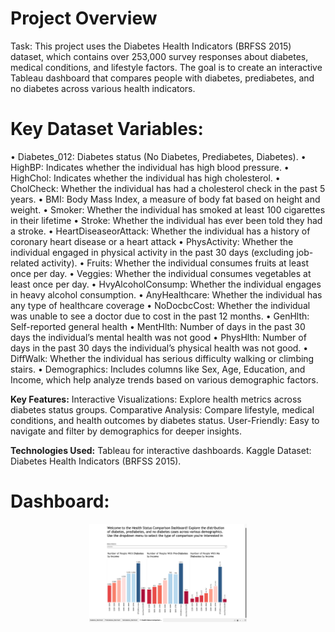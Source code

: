 # Project Overview
Task: This project uses the Diabetes Health Indicators (BRFSS 2015) dataset, which contains over 253,000 survey responses about diabetes, medical conditions, and lifestyle factors. The goal is to create an interactive Tableau dashboard that compares people with diabetes, prediabetes, and no diabetes across various health indicators.

# Key Dataset Variables:
•	Diabetes_012: Diabetes status (No Diabetes, Prediabetes, Diabetes).
•	HighBP: Indicates whether the individual has high blood pressure.
• HighChol: Indicates whether the individual has high cholesterol.
• CholCheck: Whether the individual has had a cholesterol check in the past 5 years. 
•	BMI: Body Mass Index, a measure of body fat based on height and weight.
•	Smoker: Whether the individual has smoked at least 100 cigarettes in their lifetime 
•	Stroke: Whether the individual has ever been told they had a stroke.
•	HeartDiseaseorAttack: Whether the individual has a history of coronary heart disease or a heart attack
•	PhysActivity: Whether the individual engaged in physical activity in the past 30 days (excluding job-related activity).
•	Fruits: Whether the individual consumes fruits at least once per day.
• Veggies: Whether the individual consumes vegetables at least once per day.
•	HvyAlcoholConsump: Whether the individual engages in heavy alcohol consumption.
•	AnyHealthcare: Whether the individual has any type of healthcare coverage 
• NoDocbcCost: Whether the individual was unable to see a doctor due to cost in the past 12 months.
•	GenHlth: Self-reported general health 
• MentHlth: Number of days in the past 30 days the individual’s mental health was not good 
• PhysHlth: Number of days in the past 30 days the individual’s physical health was not good.
•	DiffWalk: Whether the individual has serious difficulty walking or climbing stairs.
•	Demographics: Includes columns like Sex, Age, Education, and Income, which help analyze trends based on various demographic factors.

**Key Features:**
Interactive Visualizations: Explore health metrics across diabetes status groups.
Comparative Analysis: Compare lifestyle, medical conditions, and health outcomes by diabetes status.
User-Friendly: Easy to navigate and filter by demographics for deeper insights.

**Technologies Used:**
Tableau for interactive dashboards.
Kaggle Dataset: Diabetes Health Indicators (BRFSS 2015).

# Dashboard:

<div align="center">
  <img src="../../asset/Health_Dashboard.png" alt="Diabetes Health Dashboard" width="50%">
</div>



